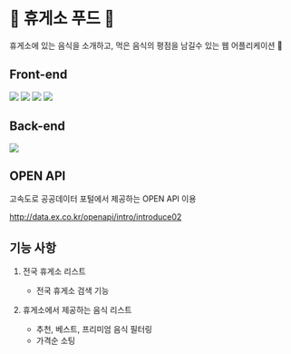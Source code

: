 # 🍔 휴게소 푸드 🍱

휴게소에 있는 음식을 소개하고, 먹은 음식의 평점을 남길수 있는 웹 어플리케이션 🙌


<div>
   <h2>Front-end</h2>
  <img src="https://img.shields.io/badge/TypeScript-3178C6?style=for-the-badge&logo=typescript&logoColor=white">
  

  <img src="https://img.shields.io/badge/React-61DAFB?style=for-the-badge&logo=typescript&logoColor=white">
    <img src="https://img.shields.io/badge/Next.js-000000?style=for-the-badge&logo=typescript&logoColor=white">
      <img src="https://img.shields.io/badge/styled-components-DB7093?style=for-the-badge&logo=typescript&logoColor=white">
  <h2>Back-end</h2>
    <img src="https://img.shields.io/badge/Node.js-339933?style=for-the-badge&logo=typescript&logoColor=white">  
 
</div>


## OPEN API

고속도로 공공데이터 포털에서 제공하는 OPEN API 이용

http://data.ex.co.kr/openapi/intro/introduce02

## 기능 사항

1. 전국 휴게소 리스트
   - 전국 휴게소 검색 기능

2. 휴게소에서 제공하는 음식 리스트
   - 추천, 베스트, 프리미엄 음식 필터링
   - 가격순 소팅
